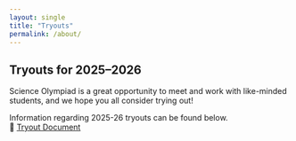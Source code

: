 ```yaml
---
layout: single
title: "Tryouts"
permalink: /about/
---
```



## Tryouts for 2025–2026

Science Olympiad is a great opportunity to meet and work with like-minded students, and we hope you all consider trying out!

Information regarding 2025-26 tryouts can be found below.  
📄 [Tryout Document](https://docs.google.com/document/d/11dQRlaKVtQmX1tUYnyypb_9M1lsd8VmYYQzQ_XUm0rI/edit?tab=t.0)
